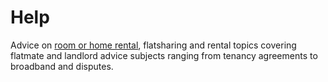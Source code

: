 Help
====

Advice on [room or home rental](/help/why-room-rental), flatsharing and rental
topics covering flatmate and landlord advice subjects ranging from tenancy
agreements to broadband and disputes.

